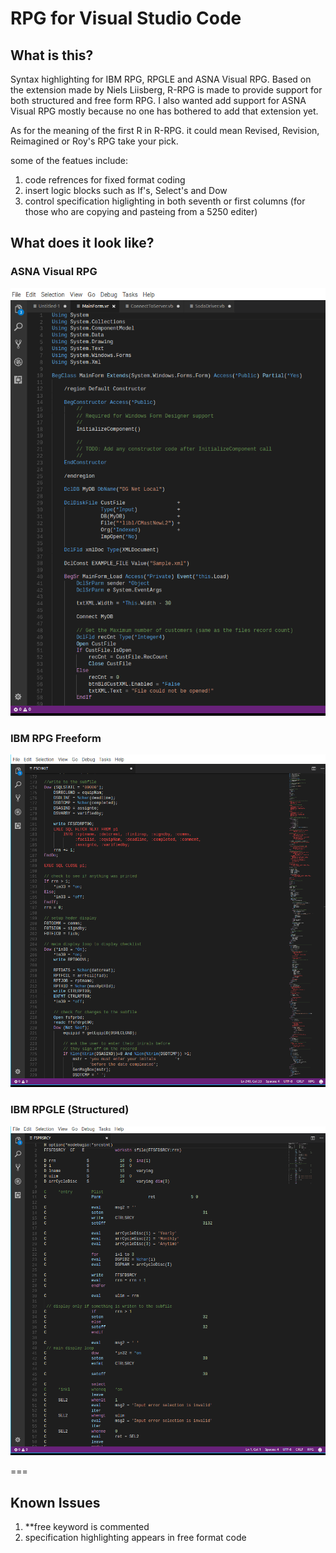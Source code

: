 # RPG for Visual Studio Code

## What is this?
Syntax highlighting for IBM RPG, RPGLE and ASNA Visual RPG. 
Based on the extension made by Niels Liisberg, R-RPG is made to
provide support for both structured and free form RPG. 
I also wanted add support for ASNA Visual RPG mostly because no 
one has bothered to add that extension yet.

As for the meaning of the first R in R-RPG. it could mean Revised,
Revision, Reimagined or Roy's RPG take your pick.


some of the featues include:
1. code refrences for fixed format coding
2. insert logic blocks such as If's, Select's and Dow
3. control specification higlighting in both seventh or first 
   columns (for those who are copying and pasteing from a 5250 editer)

## What does it look like?

### ASNA Visual RPG

 ![pi.cbl](https://github.com/RoySpino/VSCode_VisualRPG_Syntax/blob/master/AVRSample.png)
 
### IBM RPG Freeform

 ![pi.cbl](https://github.com/RoySpino/VSCode_VisualRPG_Syntax/blob/master/RPGFreeFormatSample.png)
### IBM RPGLE (Structured)

 ![pi.cbl](https://github.com/RoySpino/VSCode_VisualRPG_Syntax/blob/master/RPGFixedFormatSample.png)

===
## Known Issues
1. **free keyword is commented
2. specification highlighting appears in free format code
